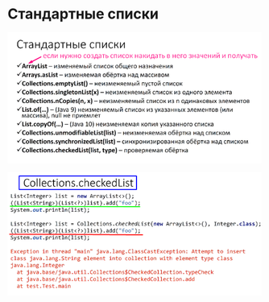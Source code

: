 # Стандартные списки

![](<../../../../.gitbook/assets/image (448).png>)

![](<../../../../.gitbook/assets/image (57).png>)

